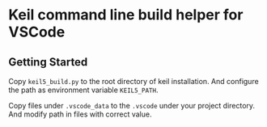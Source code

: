 # Keil command line build helper for VSCode

## Getting Started

Copy `keil5_build.py` to the root directory of keil installation. And configure the path as environment variable `KEIL5_PATH`.

Copy files under `.vscode_data` to the `.vscode` under your project directory. And modify path in files with correct value.
